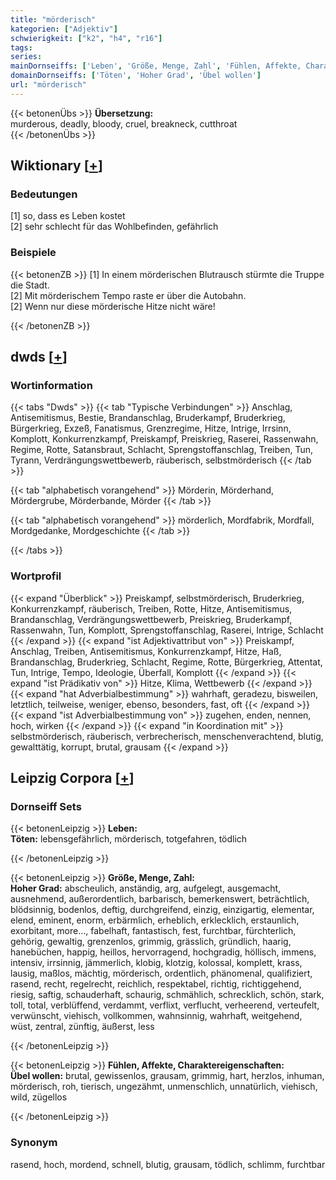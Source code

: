 ```yaml
---
title: "mörderisch"
kategorien: ["Adjektiv"]
schwierigkeit: ["k2", "h4", "r16"]
tags:
series:
mainDornseiffs: ['Leben', 'Größe, Menge, Zahl', 'Fühlen, Affekte, Charaktereigenschaften']
domainDornseiffs: ['Töten', 'Hoher Grad', 'Übel wollen']
url: "mörderisch"
---
```


{{< betonenÜbs >}}
**Übersetzung:**  
murderous, deadly, bloody, cruel, breakneck, cutthroat  
{{< /betonenÜbs >}}

## Wiktionary [[+](https://de.wiktionary.org/wiki/mörderisch)]

### Bedeutungen
[1] so, dass es Leben kostet  
[2] sehr schlecht für das Wohlbefinden, gefährlich  

### Beispiele
{{< betonenZB >}}
[1] In einem mörderischen Blutrausch stürmte die Truppe die Stadt.  
[2] Mit mörderischem Tempo raste er über die Autobahn.  
[2] Wenn nur diese mörderische Hitze nicht wäre!  

{{< /betonenZB >}}


## dwds [[+](https://www.dwds.de/wb/mörderisch)]

### Wortinformation
{{< tabs "Dwds" >}}
{{< tab "Typische Verbindungen" >}}
Anschlag, Antisemitismus, Bestie, Brandanschlag, Bruderkampf, Bruderkrieg, Bürgerkrieg, Exzeß, Fanatismus, Grenzregime, Hitze, Intrige, Irrsinn, Komplott, Konkurrenzkampf, Preiskampf, Preiskrieg, Raserei, Rassenwahn, Regime, Rotte, Satansbraut, Schlacht, Sprengstoffanschlag, Treiben, Tun, Tyrann, Verdrängungswettbewerb, räuberisch, selbstmörderisch
{{< /tab >}}

{{< tab "alphabetisch vorangehend" >}}
Mörderin, Mörderhand, Mördergrube, Mörderbande, Mörder
{{< /tab >}}

{{< tab "alphabetisch vorangehend" >}}
mörderlich, Mordfabrik, Mordfall, Mordgedanke, Mordgeschichte
{{< /tab >}}

{{< /tabs >}}

### Wortprofil
{{< expand "Überblick" >}} Preiskampf, selbstmörderisch, Bruderkrieg, Konkurrenzkampf, räuberisch, Treiben, Rotte, Hitze, Antisemitismus, Brandanschlag, Verdrängungswettbewerb, Preiskrieg, Bruderkampf, Rassenwahn, Tun, Komplott, Sprengstoffanschlag, Raserei, Intrige, Schlacht {{< /expand >}}
{{< expand "ist Adjektivattribut von" >}} Preiskampf, Anschlag, Treiben, Antisemitismus, Konkurrenzkampf, Hitze, Haß, Brandanschlag, Bruderkrieg, Schlacht, Regime, Rotte, Bürgerkrieg, Attentat, Tun, Intrige, Tempo, Ideologie, Überfall, Komplott {{< /expand >}}
{{< expand "ist Prädikativ von" >}} Hitze, Klima, Wettbewerb {{< /expand >}}
{{< expand "hat Adverbialbestimmung" >}} wahrhaft, geradezu, bisweilen, letztlich, teilweise, weniger, ebenso, besonders, fast, oft {{< /expand >}}
{{< expand "ist Adverbialbestimmung von" >}} zugehen, enden, nennen, hoch, wirken {{< /expand >}}
{{< expand "in Koordination mit" >}} selbstmörderisch, räuberisch, verbrecherisch, menschenverachtend, blutig, gewalttätig, korrupt, brutal, grausam {{< /expand >}}

## Leipzig Corpora [[+](https://corpora.uni-leipzig.de/en/res?word=mörderisch&corpusId=deu_newscrawl-public_2018)]

### Dornseiff Sets
{{< betonenLeipzig >}}
**Leben:**  
**Töten:** lebensgefährlich, mörderisch, totgefahren, tödlich  

{{< /betonenLeipzig >}}


{{< betonenLeipzig >}}
**Größe, Menge, Zahl:**  
**Hoher Grad:** abscheulich, anständig, arg, aufgelegt, ausgemacht, ausnehmend, außerordentlich, barbarisch, bemerkenswert, beträchtlich, blödsinnig, bodenlos, deftig, durchgreifend, einzig, einzigartig, elementar, elend, eminent, enorm, erbärmlich, erheblich, erklecklich, erstaunlich, exorbitant, more..., fabelhaft, fantastisch, fest, furchtbar, fürchterlich, gehörig, gewaltig, grenzenlos, grimmig, grässlich, gründlich, haarig, hanebüchen, happig, heillos, hervorragend, hochgradig, höllisch, immens, intensiv, irrsinnig, jämmerlich, klobig, klotzig, kolossal, komplett, krass, lausig, maßlos, mächtig, mörderisch, ordentlich, phänomenal, qualifiziert, rasend, recht, regelrecht, reichlich, respektabel, richtig, richtiggehend, riesig, saftig, schauderhaft, schaurig, schmählich, schrecklich, schön, stark, toll, total, verblüffend, verdammt, verflixt, verflucht, verheerend, verteufelt, verwünscht, viehisch, vollkommen, wahnsinnig, wahrhaft, weitgehend, wüst, zentral, zünftig, äußerst, less  

{{< /betonenLeipzig >}}


{{< betonenLeipzig >}}
**Fühlen, Affekte, Charaktereigenschaften:**  
**Übel wollen:** brutal, gewissenlos, grausam, grimmig, hart, herzlos, inhuman, mörderisch, roh, tierisch, ungezähmt, unmenschlich, unnatürlich, viehisch, wild, zügellos  

{{< /betonenLeipzig >}}

### Synonym
rasend, hoch, mordend, schnell, blutig, grausam, tödlich, schlimm, furchtbar

